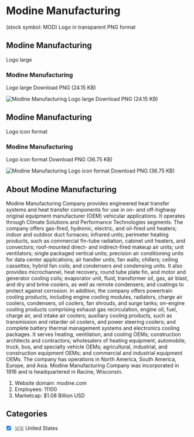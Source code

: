 # Modine Manufacturing
 (stock symbol: MOD) Logo in transparent PNG format

## Modine Manufacturing
 Logo large

### Modine Manufacturing
 Logo large Download PNG (24.15 KB)

![Modine Manufacturing
 Logo large Download PNG (24.15 KB)](/img/orig/MOD_BIG-f1c00937.png)

## Modine Manufacturing
 Logo icon format

### Modine Manufacturing
 Logo icon format Download PNG (36.75 KB)

![Modine Manufacturing
 Logo icon format Download PNG (36.75 KB)](/img/orig/MOD-b14201c1.png)

## About Modine Manufacturing


Modine Manufacturing Company provides engineered heat transfer systems and heat transfer components for use in on- and off-highway original equipment manufacturer (OEM) vehicular applications. It operates through Climate Solutions and Performance Technologies segments. The company offers gas-fired, hydronic, electric, and oil-fired unit heaters; indoor and outdoor duct furnaces; infrared units; perimeter heating products, such as commercial fin-tube radiation, cabinet unit heaters, and convectors; roof-mounted direct- and indirect-fired makeup air units; unit ventilators; single packaged vertical units; precision air conditioning units for data center applications; air handler units; fan walls; chillers; ceiling cassettes; hybrid fan coils; and condensers and condensing units. It also provides microchannel, heat recovery, round tube plate fin, and motor and generator cooling coils; evaporator unit, fluid, transformer oil, gas, air blast, and dry and brine coolers, as well as remote condensers; and coatings to protect against corrosion. In addition, the company offers powertrain cooling products, including engine cooling modules, radiators, charge air coolers, condensers, oil coolers, fan shrouds, and surge tanks; on-engine cooling products comprising exhaust gas recirculation, engine oil, fuel, charge air, and intake air coolers; auxiliary cooling products, such as transmission and retarder oil coolers, and power steering coolers; and complete battery thermal management systems and electronics cooling packages. It serves heating, ventilation, and cooling OEMs; construction architects and contractors; wholesalers of heating equipment; automobile, truck, bus, and specialty vehicle OEMs; agricultural, industrial, and construction equipment OEMs; and commercial and industrial equipment OEMs. The company has operations in North America, South America, Europe, and Asia. Modine Manufacturing Company was incorporated in 1916 and is headquartered in Racine, Wisconsin.

1. Website domain: modine.com
2. Employees: 11100
3. Marketcap: $1.08 Billion USD


## Categories
- [x] 🇺🇸 United States
